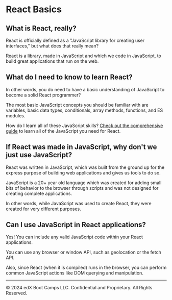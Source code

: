 # React Basics

## What is React, really?

React is officially defined as a "JavaScript library for creating user interfaces," but what does that really mean?

React is a library, made in JavaScript and which we code in JavaScript, to build great applications that run on the web.

## What do I need to know to learn React?

In other words, you do need to have a basic understanding of JavaScript to become a solid React programmer?

The most basic JavaScript concepts you should be familiar with are variables, basic data types, conditionals, array methods, functions, and ES modules.

How do I learn all of these JavaScript skills? [Check out the comprehensive guide](https://reactbootcamp.com/javascript-skills-for-react-2021/) to learn all of the JavaScript you need for React.

## If React was made in JavaScript, why don't we just use JavaScript?

React was written in JavaScript, which was built from the ground up for the express purpose of building web applications and gives us tools to do so.

JavaScript is a 20+ year old language which was created for adding small bits of behavior to the browser through scripts and was not designed for creating complete applications.

In other words, while JavaScript was used to create React, they were created for very different purposes.

## Can I use JavaScript in React applications?

Yes! You can include any valid JavaScript code within your React applications.

You can use any browser or window API, such as geolocation or the fetch API.

Also, since React (when it is compiled) runs in the browser, you can perform common JavaScript actions like DOM querying and manipulation.

---
© 2024 edX Boot Camps LLC. Confidential and Proprietary. All Rights Reserved.